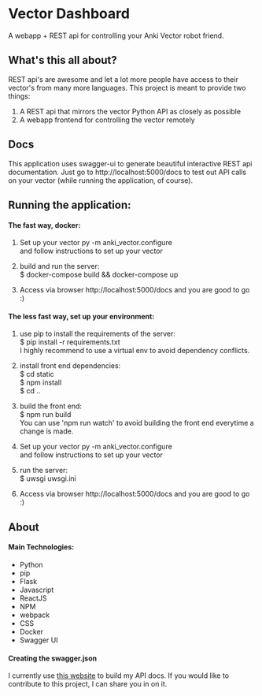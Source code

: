 # Vector Dashboard
A webapp + REST api for controlling your Anki Vector robot friend.

## What's this all about?
REST api's are awesome and let a lot more people have access to their vector's
from many more languages. This project is meant to provide two things:

1) A REST api that mirrors the vector Python API as closely as possible
2) A webapp frontend for controlling the vector remotely

## Docs
This application uses swagger-ui to generate beautiful interactive REST api 
documentation. Just go to http://localhost:5000/docs to test out API calls on
your vector (while running the application, of course).

## Running the application:
#### The fast way, docker:
1) Set up your vector
py -m anki_vector.configure  
and follow instructions to set up your vector

2) build and run the server:  
$ docker-compose build && docker-compose up

3) Access via browser http://localhost:5000/docs and you are good to go :)

#### The less fast way, set up your environment:
1) use pip to install the requirements of the server:  
$ pip install -r requirements.txt  
  I highly recommend to use a virtual env to avoid dependency conflicts.

2) install front end dependencies:  
$ cd static  
$ npm install  
$ cd ..

3) build the front end:  
$ npm run build  
  You can use 'npm run watch' to avoid building the front end everytime a change is made.

4) Set up your vector
py -m anki_vector.configure  
and follow instructions to set up your vector

5) run the server:  
$ uwsgi uwsgi.ini

6) Access via browser http://localhost:5000/docs and you are good to go :)

## About
#### Main Technologies:
* Python
* pip
* Flask
* Javascript
* ReactJS
* NPM
* webpack
* CSS
* Docker
* Swagger UI

#### Creating the swagger.json
I currently use [this website](https://app.swaggerhub.com) to build my API docs.
If you would like to contribute to this project, I can share you in on it. 
